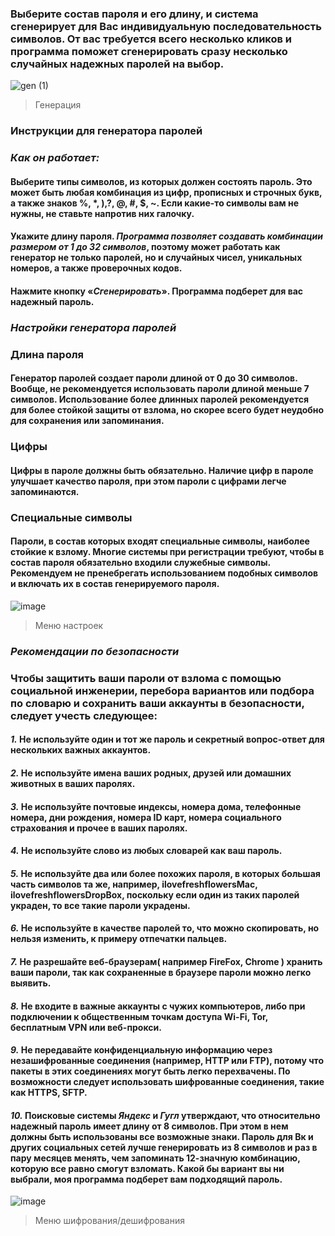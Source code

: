 ### Выберите состав пароля и его длину, и система сгенерирует для Вас индивидуальную последовательность символов. От вас требуется всего несколько кликов и программа поможет сгенерировать сразу несколько случайных надежных паролей на выбор.

![gen (1)](https://user-images.githubusercontent.com/77196217/140972300-7baad657-92bc-4467-8c2f-1b404256f420.gif)
>Генерация


### Инструкции для генератора паролей

### *Как он работает:*

#### Выберите типы символов, из которых должен состоять пароль. Это может быть любая комбинация из цифр, прописных и строчных букв, а также знаков %, *, ),?, @, #, $, ~. Если какие-то символы вам не нужны, не ставьте напротив них галочку.

#### Укажите длину пароля. *Программа позволяет создавать комбинации размером от 1 до 32 символов*, поэтому может работать как генератор не только паролей, но и случайных чисел, уникальных номеров, а также проверочных кодов.

#### Нажмите кнопку «*Сгенерировать*». Программа подберет для вас надежный пароль.

### *Настройки генератора паролей*

### Длина пароля
#### Генератор паролей создает пароли длиной от 0 до 30 символов. Вообще, не рекомендуется использовать пароли длиной меньше 7 символов. Использование более длинных паролей рекомендуется для более стойкой защиты от взлома, но скорее всего будет неудобно для сохранения или запоминания.

### Цифры
#### Цифры в пароле должны быть обязательно. Наличие цифр в пароле улучшает качество пароля, при этом пароли с цифрами легче запоминаются.

### Специальные символы
#### Пароли, в состав которых входят специальные символы, наиболее стойкие к взлому. Многие системы при регистрации требуют, чтобы в состав пароля обязательно входили служебные символы. Рекомендуем не пренебрегать использованием подобных символов и включать их в состав генерируемого пароля.

![image](https://user-images.githubusercontent.com/77196217/140972539-39d56dda-1e5a-4446-9134-234d034d326b.png)
>Меню настроек

### *Рекомендации по безопасности*

### Чтобы защитить ваши пароли от взлома с помощью социальной инженерии, перебора вариантов или подбора по словарю и сохранить ваши аккаунты в безопасности, следует учесть следующее:

#### *1.* Не используйте один и тот же пароль и секретный вопрос-ответ для нескольких важных аккаунтов.

#### *2.* Не используйте имена ваших родных, друзей или домашних животных в ваших паролях.

#### *3.* Не используйте почтовые индексы, номера дома, телефонные номера, дни рождения, номера ID карт, номера социального страхования и прочее в ваших паролях.

#### *4.* Не используйте слово из любых словарей как ваш пароль.

#### *5.* Не используйте два или более похожих пароля, в которых большая часть символов та же, например, ilovefreshflowersMac, ilovefreshflowersDropBox, поскольку если один из таких паролей украден, то все такие пароли украдены.

#### *6.* Не используйте в качестве паролей то, что можно скопировать, но нельзя изменить, к примеру отпечатки пальцев.

#### *7.* Не разрешайте веб-браузерам( например FireFox, Chrome ) хранить ваши пароли, так как сохраненные в браузере пароли можно легко выявить.

#### *8.* Не входите в важные аккаунты с чужих компьютеров, либо при подключении к общественным точкам доступа Wi-Fi, Tor, бесплатным VPN или веб-прокси.

#### *9.* Не передавайте конфиденциальную информацию через незашифрованные соединения (например, HTTP или FTP), потому что пакеты в этих соединениях могут быть легко перехвачены. По возможности следует использовать шифрованные соединения, такие как HTTPS, SFTP.

#### *10.* Поисковые системы *Яндекс* и *Гугл* утверждают, что относительно надежный пароль имеет длину от 8 символов. При этом в нем должны быть использованы все возможные знаки. Пароль для Вк и других социальных сетей лучше генерировать из 8 символов и раз в пару месяцев менять, чем запоминать 12-значную комбинацию, которую все равно смогут взломать. Какой бы вариант вы ни выбрали, моя программа подберет вам подходящий пароль.

![image](https://user-images.githubusercontent.com/77196217/140972744-8740d9d1-8cd1-47c2-bd4e-cbc8f096060a.png)
>Меню шифрования/дешифрования
